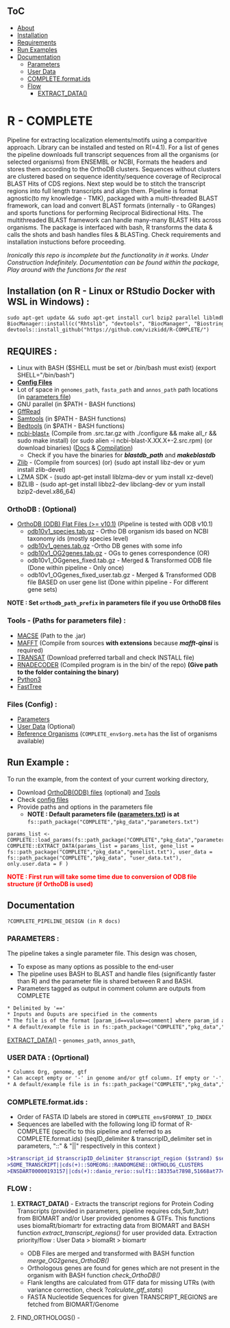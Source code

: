 ## ToC
+ [About](#about)
+ [Installation](#install)
+ [Requirements](#requires)
+ [Run Examples](#examples)
+ [Documentation](#docs)
    + [Parameters](#params)
    + [User Data](#user_data)
    + [COMPLETE.format.ids](#ids)
    + [Flow](#flow)
        + [EXTRACT_DATA()](#fun1)      

# R - COMPLETE

<a name="about"/>

Pipeline for extracting localization elements/motifs using a comparitive approach. Library can be installed and tested on R(=4.1). For a list of genes the pipeline downloads full transcript sequences from all the organisms (or selected organisms) from ENSEMBL or NCBI, Formats the headers and stores them according to the OrthoDB clusters. Sequences without clusters are clustered based on sequence identity/sequence coverage of Reciprocal BLAST Hits of CDS regions. Next step would be to stitch the transcript regions into full length transcripts and align them. Pipeline is format agnostic(to my knowledge - TMK), packaged with a multi-threaded BLAST framework, can load and convert BLAST formats (internally - to GRanges) and sports functions for performing Reciprocal Bidirectional Hits. The multithreaded BLAST framework can handle many-many BLAST Hits across organisms. The package is interfaced with bash, R transforms the data & calls the shots and bash handles files & BLASTing. Check requirements and installation instuctions before proceeding.

*Ironically this repo is incomplete but the functionality in it works. Under Construction Indefinitely. Documentation can be found within the package, Play around with the functions for the rest*

## Installation (on R - Linux or RStudio Docker with WSL in Windows) :

<a name="install"/>

```diff
sudo apt-get update && sudo apt-get install curl bzip2 parallel liblmdb-dev ncbi-blast+ samtools bedtools libz-dev liblzma-dev libbz2-dev libclang-dev gffread curl lsof
BiocManager::install(c("Rhtslib", "devtools", "BiocManager", "Biostrings", "biomaRt", "S4Vectors", "IRanges", "rtracklayer", "GenomicRanges", "BiocGenerics"))
devtools::install_github("https://github.com/vizkidd/R-COMPLETE/")
```

<a name="requires"/>

## REQUIRES :
+ Linux with BASH ($SHELL must be set or /bin/bash must exist) (export SHELL="/bin/bash")
+ **[Config Files](#files)**
+ Lot of space in `genomes_path`, `fasta_path` and `annos_path` path locations (in [parameters file](#params))
+ GNU parallel (in $PATH - BASH functions)
+ [GffRead](https://github.com/gpertea/gffread)
+ [Samtools](http://www.htslib.org/download/) (in $PATH - BASH functions)
+ [Bedtools](https://github.com/arq5x/bedtools2/releases) (in $PATH - BASH functions)
+ [ncbi-blast+](https://ftp.ncbi.nlm.nih.gov/blast/executables/blast+/LATEST/) (Compile from .src.tar.gz with ./configure && make all_r && sudo make install) (or sudo alien -i ncbi-blast-X.XX.X+-2.src.rpm) (or download binaries) ([Docs](https://www.ncbi.nlm.nih.gov/books/NBK52640/) & [Compilation](http://www.ncbi.nlm.nih.gov/books/NBK279671/#_introduction_Source_tarball))
     + Check if you have the binaries for <b>*blastdb_path*</b> and <b>*makeblastdb*</b>
+ [Zlib](https://zlib.net/) - (Compile from sources) (or) (sudo apt install libz-dev or yum install zlib-devel)
+ LZMA SDK - (sudo apt-get install liblzma-dev or yum install xz-devel)
+ BZLIB - (sudo apt-get install libbz2-dev libclang-dev or yum install bzip2-devel.x86_64)

<a name="odb"/>

### OrthoDB : (Optional)
+ [OrthoDB (ODB) Flat Files (>= v10.1)](https://www.orthodb.org/?page=filelist) (Pipeline is tested with ODB v10.1) 
     + [odb10v1_species.tab.gz](https://v101.orthodb.org/download/odb10v1_species.tab.gz) - Ortho DB organism ids based on NCBI taxonomy ids (mostly species level) 
     + [odb10v1_genes.tab.gz](https://v101.orthodb.org/download/odb10v1_genes.tab.gz)  -Ortho DB genes with some info 
     + [odb10v1_OG2genes.tab.gz](https://v101.orthodb.org/download/odb10v1_OG2genes.tab.gz) - OGs to genes correspondence 
    (OR)
     + odb10v1_OGgenes_fixed.tab.gz - Merged & Transformed ODB file (Done within pipeline - Only once)
     + odb10v1_OGgenes_fixed_user.tab.gz - Merged & Transformed ODB file BASED on user gene list (Done within pipeline - For different gene sets)

**NOTE : Set ``orthodb_path_prefix`` in parameters file if you use OrthoDB files**

<a name="tools"/>

### Tools - (Paths for parameters file) :
+ [MACSE](https://bioweb.supagro.inra.fr/macse/) (Path to the .jar)
+ [MAFFT](https://mafft.cbrc.jp/alignment/software/installation_without_root.html) (Compile from sources <b>with extensions</b> because <b>*mafft-qinsi*</b> is required)
+ [TRANSAT](https://e-rna.org/transat/help.cgi#data) (Download preferred tarball and check INSTALL file)
+ [RNADECODER](https://github.com/jujubix/rnadecoder) (Compiled program is in the bin/ of the repo) <b>(Give path to the folder containing the binary)</b>
+ [Python3](https://www.python.org/download/releases/3.0/)
+ [FastTree](www.microbesonline.org/fasttree)

<a name="files"/>

### Files (Config) :
+ [Parameters](inst/pkg_data/parameters.txt)
+ [User Data](inst/pkg_data/user_data.txt) (Optional)
+ [Reference Organisms](inst/pkg_data/reference_ORGS.txt) (`COMPLETE_env$org.meta` has the list of organisms available)

<a name="examples"/>

## Run Example :
To run the example, from the context of your current working directory, 
+ Download [OrthoDB(ODB) files](#odb) (optional) and [Tools](#tools)
+ Check [config files](#files)
+ Provide paths and options in the parameters file
    + **NOTE : Default parameters file ([parameters.txt](inst/pkg_data/parameters.txt)) is at** ``fs::path_package("COMPLETE","pkg_data","parameters.txt")``

```{R}
params_list <- COMPLETE::load_params(fs::path_package("COMPLETE","pkg_data","parameters.txt"))
COMPLETE::EXTRACT_DATA(params_list = params_list, gene_list = fs::path_package("COMPLETE","pkg_data","genelist.txt"), user_data = fs::path_package("COMPLETE","pkg_data", "user_data.txt"), only.user.data = F )
```

<span style="color: #ff0000">**NOTE : First run will take some time due to conversion of ODB file structure (if OrthoDB is used)**</span>

## Documentation

<a name="docs"/>

```{R}
?COMPLETE_PIPELINE_DESIGN (in R docs)
```

### PARAMETERS :

<a name="params"/>

   The pipeline takes a single parameter file. This design was chosen,
   + To expose as many options as possible to the end-user
   + The pipeline uses BASH to BLAST and handle files (significantly faster than R) and the parameter file is shared between R and BASH.    
   + Parameters tagged as output in comment column are outputs from COMPLETE
   
```diff
* Delimited by '=='
* Inputs and Ouputs are specified in the comments
* The file is of the format [param_id==value==comment] where param_id and value columns are CASE-SENSITIVE (hard to check and convert param types in BASH). 
* A default/example file is in fs::path_package("COMPLETE","pkg_data","parameters.txt")
```
[EXTRACT_DATA()](#fun1) - `genomes_path`, `annos_path`, 

### USER DATA : (Oprtional)

<a name="user_data"/>

```diff
* Columns Org, genome, gtf
* Can accept empty or '-' in genome and/or gtf column. If empty or '-', the genome/gtf is looked up in ENSEMBL or NCBI DBs 
* A default/example file is in fs::path_package("COMPLETE","pkg_data","user_data.txt")
```

### COMPLETE.format.ids :

<a name="ids"/>

  + Order of FASTA ID labels are stored in ``COMPLETE_env$FORMAT_ID_INDEX``
  + Sequences are labelled with the following long ID format of R-COMPLETE (specific to this pipeline and referred to as COMPLETE.format.ids) (seqID_delimiter & transcripID_delimiter set in parameters, "::" & "||" respectively in this context )

```diff
>$transcript_id $transcripID_delimiter $transcript_region ($strand) $seqID_delimiter $seqID_delimiter $org_name $gene_name $seqID_delimiter $ortho_cluster
>SOME_TRANSCRIPT||cds(+)::SOMEORG::RANDOMGENE::ORTHOLOG_CLUSTERS
>ENSDART00000193157||cds(+)::danio_rerio::sulf1::18335at7898,51668at7742,360590at33208
```

### FLOW :

<a name="flow"/>
<a name="fun1"/>

   1) <b>EXTRACT_DATA()</b> - Extracts the transcript regions for Protein Coding Transcripts (provided in parameters, pipeline requires cds,5utr,3utr)
     from BIOMART and/or User provided genomes & GTFs. This functions uses biomaRt/biomartr for extracting data from BIOMART
     and BASH function *extract_transcript_regions()* for user provided data.
     Extraction priority/flow : User Data > biomaRt > biomartr
        + ODB Files are merged and transformed with BASH function *merge_OG2genes_OrthoDB()*
        + Orthologous genes are found for genes which are not present in the organism with BASH function *check_OrthoDB()*
        + Flank lengths are calculated from GTF data for missing UTRs (with variance correction, check ?*calculate_gtf_stats*)
        + FASTA Nucleotide Sequences for given TRANSCRIPT_REGIONS are fetched from BIOMART/Genome

   2) FIND_ORTHOLOGS() -
